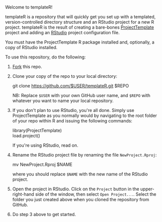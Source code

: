 Welcome to templateR!

templateR is a repository that will quickly get you set up with a templated,
version-controlled directory structure and an RStudio project for a new R
project. templateR is the result of creating a bare-bones
[ProjectTemplate](http://projecttemplate.net/) project and adding an
[RStudio](http://rstudio.com) project configuration file.

You must have the ProjectTemplate R package installed and, optionally, a copy
of RStudio installed.

To use this repository, do the following:

1. [Fork](https://help.github.com/articles/fork-a-repo) this repo.
2. Clone your copy of the repo to your local directory:  

    git clone https://github.com/$USER/templateR.git $REPO

    NB: Replace `$USER` with your own GitHub user name, and `$REPO` with whatever you want
to name your local repository.

3. If you don't plan to use RStudio, you're all done. Simply use
   ProjectTemplate as you normally would by navigating to the root
folder of your repo within R and issuing the following commands:   

    library(ProjectTemplate)  
    load.project()

    If you're using RStudio, read on.

4. Rename the RStudio project file by renaming the file `NewProject.Rproj`:    

    mv NewProject.Rproj $NAME   

    where you should replace `$NAME` with the new name of the RStudio
project.

5. Open the project in RStudio. Click on the `Project`
button in the upper-right-hand side of the window, then select `Open
Project...`. Select the folder you just created above when you cloned the repository from GitHub.
6. Do step 3 above to get started.
